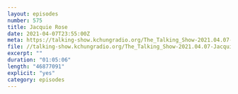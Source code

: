 ```yaml
---
layout: episodes
number: 575
title: Jacquie Rose
date: 2021-04-07T23:55:00Z
meta: https://talking-show.kchungradio.org/The_Talking_Show-2021.04.07-Jacquie_Rose.mp3
file: //talking-show.kchungradio.org/The_Talking_Show-2021.04.07-Jacquie_Rose.mp3
excerpt: ""
duration: "01:05:06"
length: "46877091"
explicit: "yes"
category: episodes
---
```

